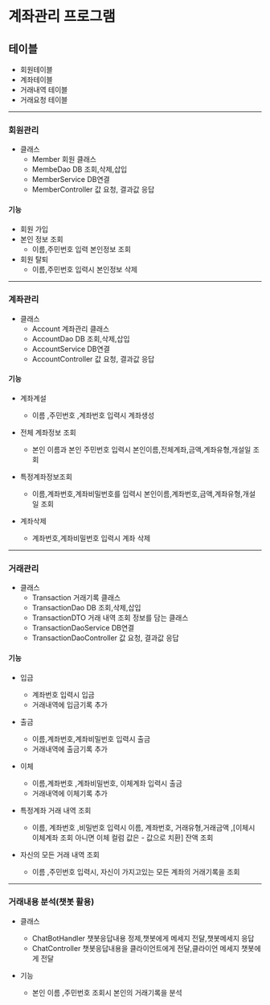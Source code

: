 # 계좌관리 프로그램



## 테이블
 - 회원테이블
 - 계좌테이블
 - 거래내역 테이블
 - 거래요청 테이블
<hr>

### 회원관리

   - 클래스
     - Member 회원 클래스
     - MembeDao DB 조회,삭제,삽입
     - MemberService DB연결
     - MemberController 값 요청, 결과값 응답
    


#### 기능

 - 회원 가입
 - 본인 정보 조회
   - 이름,주민번호 입력 본인정보 조회
 - 회원 탈퇴
   - 이름,주민번호 입력시 본인정보 삭제

 
<hr> 
 
### 계좌관리
 
   - 클래스
      - Account 계좌관리 클래스
	  - AccountDao DB 조회,삭제,삽입
	  - AccountService DB연결
	  - AccountController 값 요청, 결과값 응답
	 
	 
#### 기능 
 
  - 계좌계설
    - 이름 ,주민번호 ,계좌번호 입력시 계좌생성
   
  - 전체 계좌정보 조회
     - 본인 이름과 본인 주민번호 입력시 본인이름,전체계좌,금액,계좌유형,개설일 조회
   
  - 특정계좌정보조회
     - 이름,계좌번호,계좌비밀번호를 입력시 본인이름,계좌번호,금액,계좌유형,개설일 조회
  
  - 계좌삭제
    - 계좌번호,계좌비밀번호 입력시 계좌 삭제  
 
  
<hr>


### 거래관리 

 - 클래스
   - Transaction  거래기록 클래스
	- TransactionDao  DB 조회,삭제,삽입
   - TransactionDTO 거래 내역 조회 정보를 담는 클래스
	- TransactionDaoService DB연결
	- TransactionDaoController 값 요청, 결과값 응답
  


#### 기능
  
  - 입금
    - 계좌번호 입력시 입금 
    - 거래내역에 입금기록 추가
     
  - 출금
 	 - 이름,계좌번호,계좌비밀번호 입력시 출금
 	 - 거래내역에 출금기록 추가
 	 	
  - 이체
     - 이름,계좌번호 ,계좌비밀번호, 이체계좌 입력시 출금
     - 거래내역에 이체기록 추가
     
  - 특정계좌 거래 내역 조회
    - 이름, 계좌번호 ,비밀번호 입력시 이름, 계좌번호, 거래유형,거래금액 ,[이체시 이체계좌 조회 아니면 이체 컬럼 값은 - 값으로 치환] 잔액 조회
   
  - 자신의 모든 거래 내역 조회
    - 이름 ,주민번호 입력시, 자신이 가지고있는
      모든 계좌의 거래기록을 조회
   

<hr>
 
### 거래내용 분석(챗봇 활용)

  - 클래스 
    - ChatBotHandler 챗봇응답내용 정제,챗봇에게 메세지 전달,챗봇메세지 응답
    - ChatController 챗봇응답내용을 클라이언트에게 전달,클라이언 메세지 챗봇에게 전달
 
  - 기능

    - 본인 이름 ,주민번호 조회시 본인의 거래기록을 분석
 
 
 
 
 
